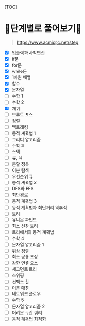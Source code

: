 [TOC]

# 🐢단계별로 풀어보기🐇

> https://www.acmicpc.net/step



- [x] 입출력과 사칙연산
- [x] if문
- [x] for문
- [x] while문
- [x] 1차원 배열
- [x] 함수
- [x] 문자열
- [ ] 수학 1
- [ ] 수학 2
- [x] 재귀
- [ ] 브루트 포스
- [ ] 정렬
- [ ] 백트래킹
- [ ] 동적 계획법 1
- [ ] 그리디 알고리즘
- [ ] 수학 3
- [ ] 스택
- [ ] 큐, 덱
- [ ] 분할 정복
- [ ] 이분 탐색
- [ ] 우선순위 큐
- [ ] 동적 계획법 2
- [ ] DFS와 BFS
- [ ] 최단경로
- [ ] 동적 계획법 3
- [ ] 동적 계획법과 최단거리 역추적
- [ ] 트리
- [ ] 유니온 파인드
- [ ] 최소 신장 트리
- [ ] 트리에서의 동적 계획법
- [ ] 수학 4
- [ ] 문자열 알고리즘 1
- [ ] 위상 정렬
- [ ] 최소 공통 조상
- [ ] 강한 연결 요소
- [ ] 세그먼트 트리
- [ ] 스위핑
- [ ] 컨벡스 헐
- [ ] 이분 매칭
- [ ] 네트워크 플로우
- [ ] 수학 5
- [ ] 문자열 알고리즘 2
- [ ] 어려운 구간 쿼리
- [ ] 동적 계획법 최적화